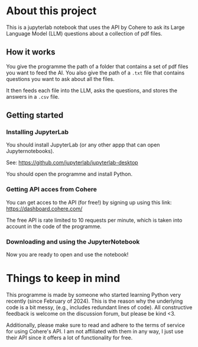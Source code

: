 # About this project
This is a jupyterlab notebook that uses the API by Cohere to ask its Large Language Model (LLM) questions about a collection of pdf files.

## How it works
You give the programme the path of a folder that contains a set of pdf files you want to feed the AI. 
You also give the path of a `.txt` file that contains questions you want to ask about all the files.

It then feeds each file into the LLM, asks the questions, and stores the answers in a `.csv` file.


## Getting started
### Installing JupyterLab
You should install JupyterLab (or any other appp that can open Jupyternotebooks). 

See: https://github.com/jupyterlab/jupyterlab-desktop

You should open the programme and install Python.

### Getting API acces from Cohere
You can get acces to the API (for free!) by signing up using this link: https://dashboard.cohere.com/

The free API is rate limited to 10 requests per minute, which is taken into account in the code of the programme.

### Downloading and using the JupyterNotebook
Now you are ready to open and use the notebook!

# Things to keep in mind
This programme is made by someone who started learning Python very recently (since February of 2024). This is the reason why the underlying code is a bit messy, (e.g., includes redundant lines of code). All constructive feedback is welcome on the discussion forum, but please be kind <3.

Additionally, please make sure to read and adhere to the terms of service for using Cohere's API. I am not affiliated with them in any way, I just use their API since it offers a lot of functionality for free.
